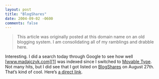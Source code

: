 ```yaml
---
layout: post
title: "BlogShares"
date: 2004-09-02 -0600
comments: false
---
```


> This article was originally posted at this domain name on an old blogging system.  I am consolidating all of my ramblings and drabble here.

Interesting. I did a search today through Google to see how well [www.madajczyk.com][1] was indexed since I switched to [Movable Type][2]. Not many hits, but I did see that I got listed on [BlogShares][3] on August 27th. That’s kind of cool. Here’s [a direct link][4].

[1]: http://www.madajczyk.com/
[2]: http://www.movabletype.org/
[3]: http://www.blogshares.com/
[4]: http://www.blogshares.com/blogs.php?blog=http%3A%2F%2Fwww.madajczyk.com%2Fblog
